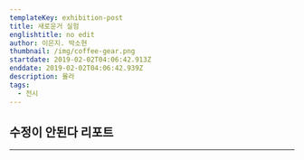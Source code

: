 ```yaml
---
templateKey: exhibition-post
title: 새로운거 실험
englishtitle: no edit
author: 이은지. 박소현
thumbnail: /img/coffee-gear.png
startdate: 2019-02-02T04:06:42.913Z
enddate: 2019-02-02T04:06:42.939Z
description: 몰라
tags:
  - 전시
---
```

## 수정이 안된다 리포트

- - -
